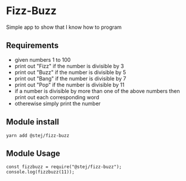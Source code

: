 # Fizz-Buzz

Simple app to show that I know how to program

## Requirements

 * given numbers 1 to 100
 * print out "Fizz" if the number is divisible by 3
 * print out "Buzz" if the number is divisible by 5
 * print out "Bang" if the number is divisible by 7
 * print out "Pop" if the number is divisible by 11
 * if a number is divisible by more than one of the above numbers then print out each corresponding word
 * otherewise simply print the number

## Module install 

```
yarn add @stej/fizz-buzz
```

## Module Usage

```
const fizzbuzz = require("@stej/fizz-buzz");
console.log(fizzbuzz(11));
```
